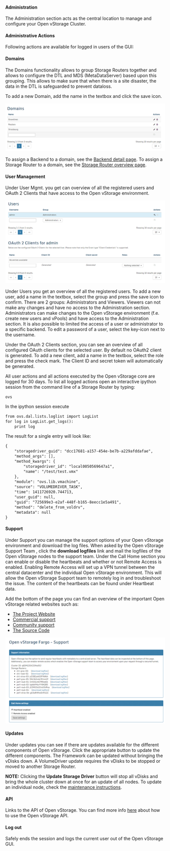 #### Administration

The Administration section acts as the central location to manage and
configure your Open vStorage Cluster.

#### Administrative Actions

Following actions are available for logged in users of the GUI:


#### Domains
The Domains functionality allows to group Storage Routers together and allows to configure the DTL and MDS (MetaDataServer) based upon this grouping. This allows to make sure that when there is a site disaster, the data in the DTL is safeguarded to prevent dataloss.

To add a new Domain, add the name in the textbox and click the save icon.

![](../../Images/domains.png)

To assign a Backend to a domain, see the [Backend detail page](backends.md).
To assign a Storage Router to a domain, see the [Storage Router overview page](storagerouters.md).

#### User Management

Under User Mgmt. you get can overview of all the registered users and
OAuth 2 Clients that have access to the Open vStorage environment.

![](../../Images/users.png)

Under Users you get an overview of all the registered users. To add a new user, add
a name in the textbox, select the group and press the save icon to
confirm. There are 2 groups: Administrators and Viewers. Viewers can not
make any changes and have no access to the Administration section.
Administrators can make changes to the Open vStorage environment (f.e.
create new users and vPools) and have access to the Administration
section. It is also possible to limited the access of a user or administrator to a specific backend.
To edit a password of a user, select the key-icon next to the username.

Under the OAuth 2 Clients section, you can see an overview of all
configured OAuth clients for the selected user. By default no OAuth2
client is generated. To add a new client, add a name in the textbox, select the role
and press the check mark. The Client ID and secret token will
automatically be generated.

All user actions and all actions executed by the Open vStorage core are
logged for 30 days. To list all logged actions open an interactive
ipython session from the command line of a Storage Router by typing:

```
ovs
```

In the ipython session execute

```
from ovs.dal.lists.loglist import LogList
for log in LogList.get_logs():
    print log
```

The result for a single entry will look like:

```
{
    "storagedriver_guid": "dcc17681-a157-454e-be7b-a229afddafae",
    "method_args": [],
    "method_kwargs": {
        "storagedriver_id": "local0050569647a1",
        "name": "/test/test.vmx"
    },
    "module": "ovs.lib.vmachine",
    "source": "VOLUMEDRIVER_TASK",
    "time": 1411726920.744713,
    "user_guid": null,
    "guid": "725699e3-e2af-448f-b165-8eecc1e5a491",
    "method": "delete_from_voldrv",
    "metadata": null
}
```



#### Support

Under Support you can manage the support options of your Open vStorage
environment and download the log files. When asked by the Open vStorage
Support Team , click the **download logfiles** link and mail the logfiles
of the Open vStorage nodes to the support team. Under the Call Home
section you can enable or disable the heartbeats and whether or not
Remote Access is enabled. Enabling Remote Access will set up a VPN
tunnel between the central datacenter and the individual Open vStorage
environment. This will allow the Open vStorage Support team to remotely
log in and troubleshoot the issue. The content of the heartbeats can be
found under Heartbeat data.

Add the bottom of the page you can find an overview of the important Open vStorage
related websites such as:
* [The Project Website](http://www.openvstorage.com)
* [Commercial support](https://www.openvstorage.com)
* [Community support](https://groups.google.com/forum/#!forum/open-vstorage)
* [The Source Code](https://github.com/openvstorage)

![](../../Images/Support.png)

#### Updates
Under updates you can see if there are updates available for the different components of Open vStorage. Click the appropriate button to update the different components.
The Framework can be updated without bringing the vDisks down. A VolumeDriver update requires the vDisks to be stopped or moved to another Storage Router.

**NOTE:** Clicking the **Update Storage Driver** button will stop all vDisks and bring the whole cluster down at once for an update of all nodes. To update an individual node, check the [maintenance instructions](../maintenance/upgrade.md).

#### API

Links to the API of Open vStorage. You can find more info
[here](../usingtheapi/README.md) about how to use the Open vStorage API.

#### Log out

Safely ends the session and logs the current user out of the Open
vStorage GUI.



